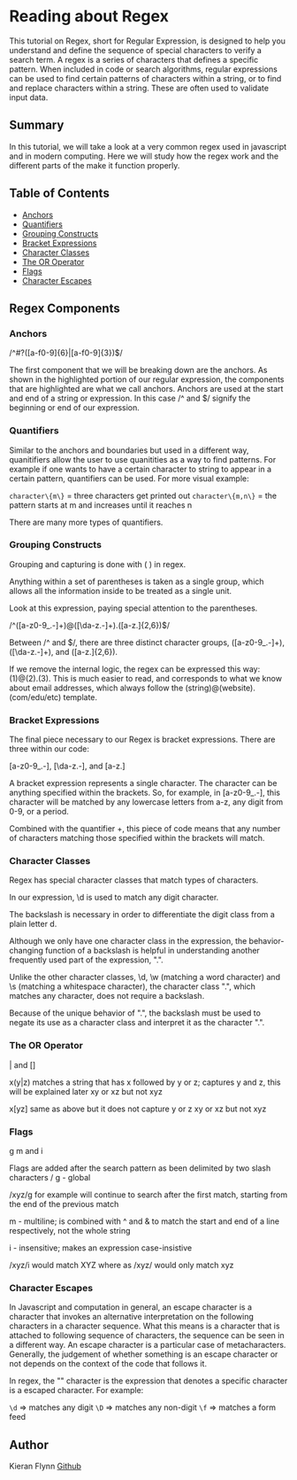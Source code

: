 # Reading about Regex

This tutorial on Regex, short for Regular Expression, is designed to help you understand and define the sequence of special characters to verify a search term. A regex is a series of characters that defines a specific pattern. When included in code or search algorithms, regular expressions can be used to find certain patterns of characters within a string, or to find and replace characters within a string. These are often used to validate input data.

## Summary

In this tutorial, we will take a look at a very common regex used in javascript and in modern computing. Here we will study how the regex work and the different parts of the make it function properly.

## Table of Contents

- [Anchors](#anchors)
- [Quantifiers](#quantifiers)
- [Grouping Constructs](#grouping-constructs)
- [Bracket Expressions](#bracket-expressions)
- [Character Classes](#character-classes)
- [The OR Operator](#the-or-operator)
- [Flags](#flags)
- [Character Escapes](#character-escapes)

## Regex Components

### Anchors

/^#?([a-f0-9]{6}|[a-f0-9]{3})$/

The first component that we will be breaking down are the anchors. As shown in the highlighted portion of our regular expression, the components that are highlighted are what we call anchors. Anchors are used at the start and end of a string or expression. In this case /^ and $/ signify the beginning or end of our expression.

### Quantifiers

Similar to the anchors and boundaries but used in a different way, quanitifiers allow the user to use quanitities as a way to find patterns. For example if one wants to have a certain character to string to appear in a certain pattern, quantifiers can be used. For more visual example:

`character\{m\}` = three characters get printed out
`character\{m,n\}` = the pattern starts at m and increases until it reaches n

There are many more types of quantifiers.

### Grouping Constructs

Grouping and capturing is done with ( ) in regex.

Anything within a set of parentheses is taken as a single group, which allows all the information inside to be treated as a single unit.

Look at this expression, paying special attention to the parentheses.

/^([a-z0-9_.-]+)@([\da-z.-]+).([a-z.]{2,6})$/

Between /^ and $/, there are three distinct character groups, ([a-z0-9_.-]+), ([\da-z.-]+), and ([a-z.]{2,6}).

If we remove the internal logic, the regex can be expressed this way: (1)@(2).(3). This is much easier to read, and corresponds to what we know about email addresses, which always follow the (string)@(website).(com/edu/etc) template.

### Bracket Expressions

The final piece necessary to our Regex is bracket expressions. There are three within our code:

[a-z0-9_.-], [\da-z.-], and [a-z.]

A bracket expression represents a single character. The character can be anything specified within the brackets. So, for example, in [a-z0-9_.-], this character will be matched by any lowercase letters from a-z, any digit from 0-9, or a period.

Combined with the quantifier +, this piece of code means that any number of characters matching those specified within the brackets will match.

### Character Classes

Regex has special character classes that match types of characters.

In our expression, \d is used to match any digit character.

The backslash is necessary in order to differentiate the digit class from a plain letter d.

Although we only have one character class in the expression, the behavior-changing function of a backslash is helpful in understanding another frequently used part of the expression, ".".

Unlike the other character classes, \d, \w (matching a word character) and \s (matching a whitespace character), the character class ".", which matches any character, does not require a backslash.

Because of the unique behavior of ".", the backslash must be used to negate its use as a character class and interpret it as the character ".".

### The OR Operator

| and []

x(y|z) matches a string that has x followed by y or z; captures y and z, this will be explained later xy or xz but not xyz

x[yz] same as above but it does not capture y or z xy or xz but not xyz

### Flags

g m and i

Flags are added after the search pattern as been delimited by two slash characters / g - global

/xyz/g for example will continue to search after the first match, starting from the end of the previous match

m - multiline; is combined with ^ and & to match the start and end of a line respectively, not the whole string

i - insensitive; makes an expression case-insistive

/xyz/i would match XYZ where as /xyz/ would only match xyz

### Character Escapes

In Javascript and computation in general, an escape character is a character that invokes an alternative interpretation on the following characters in a character sequence. What  this means is a character that is attached to following sequence of characters, the sequence can be seen in a different way. An escape character is a particular case of metacharacters. Generally, the judgement of whether something is an escape character or not depends on the context of the code that follows it.

In regex, the "\" character is the expression that denotes a specific character is a escaped character. For example:

`\d` => matches any digit
`\D` => matches any non-digit
`\f` => matches a form feed


## Author

Kieran Flynn
[Github](https://github.com/kieranmichaelflynn)
